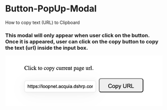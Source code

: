# Button-PopUp-Modal
How to copy text (URL) to Clipboard 

### This modal will only appear when user click on the button. Once it is appeared, user can click on the copy button to copy the text (url) inside the input box. 

![alt text](https://github.com/michaelnlay/Button-PopUp-Modal/blob/main/Screen%20Shot%202022-12-13%20at%203.32.39%20PM.png?raw=true)

